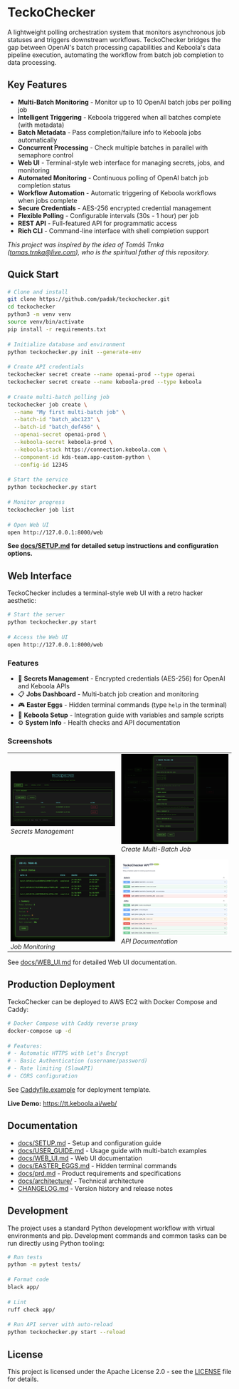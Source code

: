 # TeckoChecker

A lightweight polling orchestration system that monitors asynchronous job statuses and triggers downstream workflows. TeckoChecker bridges the gap between OpenAI's batch processing capabilities and Keboola's data pipeline execution, automating the workflow from batch job completion to data processing.

## Key Features

- **Multi-Batch Monitoring** - Monitor up to 10 OpenAI batch jobs per polling job
- **Intelligent Triggering** - Keboola triggered when all batches complete (with metadata)
- **Batch Metadata** - Pass completion/failure info to Keboola jobs automatically
- **Concurrent Processing** - Check multiple batches in parallel with semaphore control
- **Web UI** - Terminal-style web interface for managing secrets, jobs, and monitoring
- **Automated Monitoring** - Continuous polling of OpenAI batch job completion status
- **Workflow Automation** - Automatic triggering of Keboola workflows when jobs complete
- **Secure Credentials** - AES-256 encrypted credential management
- **Flexible Polling** - Configurable intervals (30s - 1 hour) per job
- **REST API** - Full-featured API for programmatic access
- **Rich CLI** - Command-line interface with shell completion support

*This project was inspired by the idea of Tomáš Trnka (tomas.trnka@live.com), who is the spiritual father of this repository.*

## Quick Start

```bash
# Clone and install
git clone https://github.com/padak/teckochecker.git
cd teckochecker
python3 -m venv venv
source venv/bin/activate
pip install -r requirements.txt

# Initialize database and environment
python teckochecker.py init --generate-env

# Create API credentials
teckochecker secret create --name openai-prod --type openai
teckochecker secret create --name keboola-prod --type keboola

# Create multi-batch polling job
teckochecker job create \
  --name "My first multi-batch job" \
  --batch-id "batch_abc123" \
  --batch-id "batch_def456" \
  --openai-secret openai-prod \
  --keboola-secret keboola-prod \
  --keboola-stack https://connection.keboola.com \
  --component-id kds-team.app-custom-python \
  --config-id 12345

# Start the service
python teckochecker.py start

# Monitor progress
teckochecker job list

# Open Web UI
open http://127.0.0.1:8000/web
```

**See [docs/SETUP.md](docs/SETUP.md) for detailed setup instructions and configuration options.**

## Web Interface

TeckoChecker includes a terminal-style web UI with a retro hacker aesthetic:

```bash
# Start the server
python teckochecker.py start

# Access the Web UI
open http://127.0.0.1:8000/web
```

### Features

- 🔐 **Secrets Management** - Encrypted credentials (AES-256) for OpenAI and Keboola APIs
- 📋 **Jobs Dashboard** - Multi-batch job creation and monitoring
- 🎮 **Easter Eggs** - Hidden terminal commands (type `help` in the terminal)
- 🔧 **Keboola Setup** - Integration guide with variables and sample scripts
- ⚙️ **System Info** - Health checks and API documentation

### Screenshots

<table>
  <tr>
    <td><img src="docs/img/secrets.png" alt="Secrets Management" width="400"/><br/><em>Secrets Management</em></td>
    <td><img src="docs/img/new_job.png" alt="Create Job" width="400"/><br/><em>Create Multi-Batch Job</em></td>
  </tr>
  <tr>
    <td><img src="docs/img/job_detail.png" alt="Job Detail" width="400"/><br/><em>Job Monitoring</em></td>
    <td><img src="docs/img/api.png" alt="API Docs" width="400"/><br/><em>API Documentation</em></td>
  </tr>
</table>

See [docs/WEB_UI.md](docs/WEB_UI.md) for detailed Web UI documentation.

## Production Deployment

TeckoChecker can be deployed to AWS EC2 with Docker Compose and Caddy:

```bash
# Docker Compose with Caddy reverse proxy
docker-compose up -d

# Features:
# - Automatic HTTPS with Let's Encrypt
# - Basic Authentication (username/password)
# - Rate limiting (SlowAPI)
# - CORS configuration
```

See [Caddyfile.example](Caddyfile.example) for deployment template.

**Live Demo:** https://tt.keboola.ai/web/

## Documentation

- [docs/SETUP.md](docs/SETUP.md) - Setup and configuration guide
- [docs/USER_GUIDE.md](docs/USER_GUIDE.md) - Usage guide with multi-batch examples
- [docs/WEB_UI.md](docs/WEB_UI.md) - Web UI documentation
- [docs/EASTER_EGGS.md](docs/EASTER_EGGS.md) - Hidden terminal commands
- [docs/prd.md](docs/prd.md) - Product requirements and specifications
- [docs/architecture/](docs/architecture/) - Technical architecture
- [CHANGELOG.md](CHANGELOG.md) - Version history and release notes

## Development

The project uses a standard Python development workflow with virtual environments and pip. Development commands and common tasks can be run directly using Python tooling:

```bash
# Run tests
python -m pytest tests/

# Format code
black app/

# Lint
ruff check app/

# Run API server with auto-reload
python teckochecker.py start --reload
```

## License

This project is licensed under the Apache License 2.0 - see the [LICENSE](LICENSE) file for details.